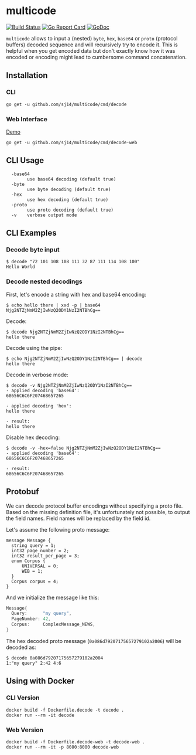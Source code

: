 # multicode

[![Build Status](https://travis-ci.org/sj14/multicode.svg?branch=master)](https://travis-ci.org/sj14/multicode)
[![Go Report Card](https://goreportcard.com/badge/github.com/sj14/multicode)](https://goreportcard.com/report/github.com/sj14/multicode)
[![GoDoc](https://godoc.org/github.com/sj14/multicode/decode?status.png)](https://godoc.org/github.com/sj14/multicode/decode)

`multicode` allows to input a (nested) `byte`, `hex`, `base64` or `proto` (protocol buffers) decoded sequence and will recursively try to encode it. This is helpful when you get encoded data but don't exactly know how it was encoded or encoding might lead to cumbersome command concatenation.

## Installation

### CLI

``` text
go get -u github.com/sj14/multicode/cmd/decode
```

### Web Interface

[Demo](https://multicode.herokuapp.com/)

``` text
go get -u github.com/sj14/multicode/cmd/decode-web
```

## CLI Usage

``` text
  -base64
        use base64 decoding (default true)
  -byte
        use byte decoding (default true)
  -hex
        use hex decoding (default true)
  -proto
        use proto decoding (default true)
  -v    verbose output mode
```

## CLI Examples

### Decode byte input

```text
$ decode "72 101 108 108 111 32 87 111 114 108 100"
Hello World
```

### Decode nested decodings

First, let's encode a string with hex and base64 encoding:

``` text
$ echo hello there | xxd -p | base64
Njg2NTZjNmM2ZjIwNzQ2ODY1NzI2NTBhCg==
```

Decode:

``` text
$ decode Njg2NTZjNmM2ZjIwNzQ2ODY1NzI2NTBhCg==
hello there
```

Decode using the pipe:

``` text
$ echo Njg2NTZjNmM2ZjIwNzQ2ODY1NzI2NTBhCg== | decode
hello there
```

Decode in verbose mode:

``` text
$ decode -v Njg2NTZjNmM2ZjIwNzQ2ODY1NzI2NTBhCg==
- applied decoding 'base64':
68656C6C6F207468657265

- applied decoding 'hex':
hello there

- result:
hello there
```

Disable hex decoding:

``` text
$ decode -v -hex=false Njg2NTZjNmM2ZjIwNzQ2ODY1NzI2NTBhCg==
- applied decoding 'base64':
68656C6C6F207468657265

- result:
68656C6C6F207468657265
```



## Protobuf

We can decode protocol buffer encodings without specifying a proto file. Based on the missing definition file, it's unfortunately not possible, to output the field names. Field names will be replaced by the field id.

Let's assume the following proto message:

```text
message Message {
  string query = 1;
  int32 page_number = 2;
  int32 result_per_page = 3;
  enum Corpus {
      UNIVERSAL = 0;
      WEB = 1;
  }
  Corpus corpus = 4;
}
```

And we initialize the message like this:

```go
Message{
  Query:      "my query",
  PageNumber: 42,
  Corpus:     ComplexMessage_NEWS,
}
```

The hex decoded proto message (`0a086d79207175657279102a2006`) will be decoded as:

```text
$ decode 0a086d79207175657279102a2004
1:"my query" 2:42 4:6
```

## Using with Docker

### CLI Version

```text
docker build -f Dockerfile.decode -t decode .
docker run --rm -it decode
```

### Web Version

```text
docker build -f Dockerfile.decode-web -t decode-web .
docker run --rm -it -p 8080:8080 decode-web
```
